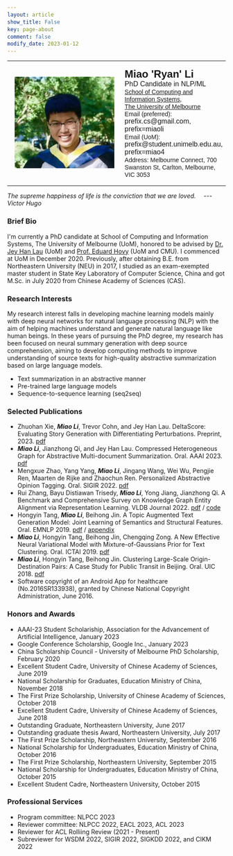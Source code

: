 ```yaml
---
layout: article
show_title: False
key: page-about
comment: false
modify_date: 2023-01-12
---
```


<table>
<tr>
<td width="260" align="center">
    <div style="float:center">
      <img src="files/ava.png" width="230">
    </div>
</td>
<td>
    <p>
        <font face="Arial">
        <b><font size="5.8">Miao 'Ryan' Li</font><font size="5.5"></font></b><br>
        <font size="3">PhD Candidate in NLP/ML</font><br>
        <a href="https://cis.unimelb.edu.au/">School of Computing and Information Systems</a>,<br> 
        <a href="https://www.unimelb.edu.au/">The University of Melbourne</a><br>
        Email (preferred): <font size="3">prefix.cs@gmail.com, prefix=miaoli</font><br>
        Email (UoM): <font size="3">prefix@student.unimelb.edu.au, prefix=miao4</font><br>
        Address: Melbourne Connect, 700 Swanston St, Carlton, Melbourne, VIC 3053
        </font>
   </p>
</td>
</tr>
</table>

*The supreme happiness of life is the conviction that we are loved.  &emsp;--- Victor Hugo*

### Brief Bio

I'm currently a PhD candidate at School of Computing and Information Systems, The University of Melbourne (UoM), honored to be advised by [Dr. Jey Han Lau](https://scholar.google.com.au/citations?user=MFi65f4AAAAJ&hl=en&oi=ao) (UoM) and [Prof. Eduard Hovy](https://scholar.google.com/citations?user=PUFxrroAAAAJ&hl=en) (UoM and CMU). I commenced at UoM in December 2020. Previously, after obtaining B.E. from Northeastern University (NEU) in 2017, I studied as an exam-exempted master student in State Key Laboratory of Computer Science, China and got M.Sc. in July 2020 from Chinese Academy of Sciences (CAS). 

### Research Interests

My research interest falls in developing machine learning models mainly with deep neural networks for natural language processing (NLP) with the aim of helping machines understand and generate natural language like human beings. In these years of pursuing the PhD degree, my research has been focused on neural summary generation with deep source comprehension, aiming to develop computing methods to improve understanding of source texts for high-quality abstractive summarization based on large language models.

- Text summarization in an abstractive manner
- Pre-trained large language models
- Sequence-to-sequence learning (seq2seq)

### Selected Publications

- Zhuohan Xie, ***Miao Li***, Trevor Cohn, and Jey Han Lau. DeltaScore: Evaluating Story Generation with Differentiating Perturbations. Preprint, 2023. [pdf](https://arxiv.org/abs/2303.08991)
- ***Miao Li***, Jianzhong Qi, and Jey Han Lau. Compressed Heterogeneous Graph for Abstractive Multi-document Summarization. Oral. AAAI 2023. [pdf](https://arxiv.org/pdf/2303.06565.pdf)
- Mengxue Zhao, Yang Yang, ***Miao Li***, Jingang Wang, Wei Wu, Pengjie Ren, Maarten de Rijke and Zhaochun Ren. Personalized Abstractive Opinion Tagging. Oral. SIGIR 2022. [pdf](https://staff.fnwi.uva.nl/m.derijke/wp-content/papercite-data/pdf/zhao-2022-personalized.pdf)
- Rui Zhang, Bayu Distiawan Trisedy, ***Miao Li***, Yong Jiang, Jianzhong Qi. A Benchmark and Comprehensive Survey on Knowledge Graph Entity Alignment via Representation Learning. VLDB Journal 2022. [pdf](https://link.springer.com/article/10.1007/s00778-022-00747-z) / [code](https://github.com/ruizhang-ai/EA_for_KG)
- Hongyin Tang, ***Miao Li***, Beihong Jin. A Topic Augmented Text Generation Model: Joint Learning of Semantics and Structural Features. Oral. EMNLP 2019. [pdf](https://www.aclweb.org/anthology/D19-1513/) / [appendix](https://oaimli.github.io/files/paper_at_emnlp2019_appendix.pdf)
- ***Miao Li***,  Hongyin Tang, Beihong Jin, Chengqing Zong. A New Effective Neural Variational Model with Mixture-of-Gaussians Prior for Text Clustering. Oral. ICTAI 2019. [pdf](https://oaimli.github.io/files/paper_at_ictai2019.pdf) 
- ***Miao Li***, Hongyin Tang, Beihong Jin. Clustering Large-Scale Origin-Destination Pairs: A Case Study for Public Transit in Beijing. Oral. UIC 2018. [pdf](https://ieeexplore.ieee.org/document/8560115) 
- Software copyright of an Android App for healthcare (No.2016SR133938), granted by Chinese National Copyright Administration, June 2016.

### Honors and Awards

- AAAI-23 Student Scholariship, Association for the Advancement of Artificial Intelligence, January 2023
- Google Conference Scholarship, Google Inc., January 2023
- China Scholarship Council - University of Melbourne PhD Scholarship, February 2020
- Excellent Student Cadre, University of Chinese Academy of Sciences, June 2019
- National Scholarship for Graduates, Education Ministry of China, November 2018
- The First Prize Scholarship, University of Chinese Academy of Sciences, October 2018
- Excellent Student Cadre, University of Chinese Academy of Sciences, June 2018
- Outstanding Graduate, Northeastern University, June 2017
- Outstanding graduate thesis Award, Northeastern University, July 2017
- The First Prize Scholarship, Northeastern University, September 2016
- National Scholarship for Undergraduates, Education Ministry of China, October 2016
- The First Prize Scholarship, Northeastern University, September 2015
- National Scholarship for Undergraduates, Education Ministry of China, October 2015
- Excellent Student Cadre, Northeastern University, October 2015

### Professional Services

- Program committee: NLPCC 2023
- Reviewer committee: NLPCC 2022, EACL 2023, ACL 2023
- Reviewer for ACL Rolliing Review (2021 - Present)
- Subreviewer for WSDM 2022, SIGIR 2022, SIGKDD 2022, and CIKM 2022



